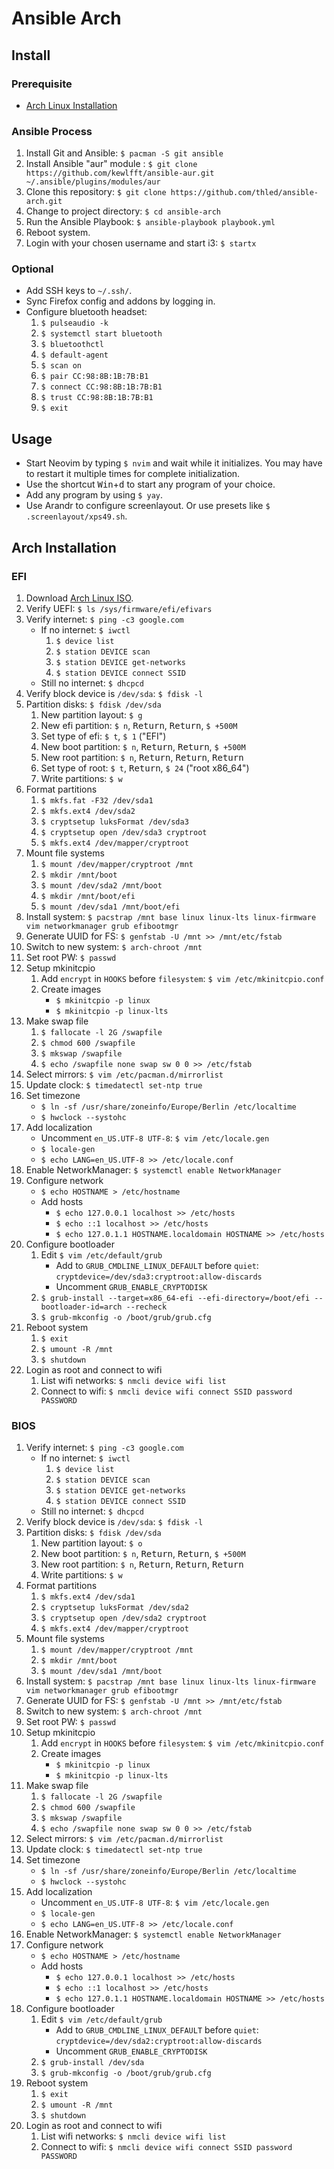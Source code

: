 # Ansible Arch

## Install

### Prerequisite

- [Arch Linux Installation](#arch-installation)

### Ansible Process

1. Install Git and Ansible: `$ pacman -S git ansible`
1. Install Ansible "aur" module : `$ git clone https://github.com/kewlfft/ansible-aur.git ~/.ansible/plugins/modules/aur`
1. Clone this repository: `$ git clone https://github.com/thled/ansible-arch.git`
1. Change to project directory: `$ cd ansible-arch`
1. Run the Ansible Playbook: `$ ansible-playbook playbook.yml`
1. Reboot system.
1. Login with your chosen username and start i3: `$ startx`

### Optional

- Add SSH keys to `~/.ssh/`.
- Sync Firefox config and addons by logging in.
- Configure bluetooth headset:
    1. `$ pulseaudio -k`
    1. `$ systemctl start bluetooth`
    1. `$ bluetoothctl`
    1. `$ default-agent`
    1. `$ scan on`
    1. `$ pair CC:98:8B:1B:7B:B1`
    1. `$ connect CC:98:8B:1B:7B:B1`
    1. `$ trust CC:98:8B:1B:7B:B1`
    1. `$ exit`

## Usage

- Start Neovim by typing `$ nvim` and wait while it initializes.
You may have to restart it multiple times for complete initialization.
- Use the shortcut <kbd>Win</kbd>+<kbd>d</kbd> to start any program of your choice.
- Add any program by using `$ yay`.
- Use Arandr to configure screenlayout. Or use presets like `$ .screenlayout/xps49.sh`.

## Arch Installation

### EFI

1. Download [Arch Linux ISO][arch].
1. Verify UEFI: `$ ls /sys/firmware/efi/efivars`
1. Verify internet: `$ ping -c3 google.com`
    - If no internet: `$ iwctl`
        1. `$ device list`
        1. `$ station DEVICE scan`
        1. `$ station DEVICE get-networks`
        1. `$ station DEVICE connect SSID`
    - Still no internet: `$ dhcpcd`
1. Verify block device is `/dev/sda`: `$ fdisk -l`
1. Partition disks: `$ fdisk /dev/sda`
    1. New partition layout: `$ g`
    1. New efi partition: `$ n`, <kbd>Return</kbd>, <kbd>Return</kbd>, `$ +500M`
    1. Set type of efi: `$ t`, `$ 1` ("EFI")
    1. New boot partition: `$ n`, <kbd>Return</kbd>, <kbd>Return</kbd>, `$ +500M`
    1. New root partition: `$ n`, <kbd>Return</kbd>, <kbd>Return</kbd>, <kbd>Return</kbd>
    1. Set type of root: `$ t`, <kbd>Return</kbd>, `$ 24` ("root x86_64")
    1. Write partitions: `$ w`
1. Format partitions
    1. `$ mkfs.fat -F32 /dev/sda1`
    1. `$ mkfs.ext4 /dev/sda2`
    1. `$ cryptsetup luksFormat /dev/sda3`
    1. `$ cryptsetup open /dev/sda3 cryptroot`
    1. `$ mkfs.ext4 /dev/mapper/cryptroot`
1. Mount file systems
    1. `$ mount /dev/mapper/cryptroot /mnt`
    1. `$ mkdir /mnt/boot`
    1. `$ mount /dev/sda2 /mnt/boot`
    1. `$ mkdir /mnt/boot/efi`
    1. `$ mount /dev/sda1 /mnt/boot/efi`
1. Install system: `$ pacstrap /mnt base linux linux-lts linux-firmware vim networkmanager grub efibootmgr`
1. Generate UUID for FS: `$ genfstab -U /mnt >> /mnt/etc/fstab`
1. Switch to new system: `$ arch-chroot /mnt`
1. Set root PW: `$ passwd`
1. Setup mkinitcpio
    1. Add `encrypt` in `HOOKS` before `filesystem`: `$ vim /etc/mkinitcpio.conf`
    1. Create images
        - `$ mkinitcpio -p linux`
        - `$ mkinitcpio -p linux-lts`
1. Make swap file
    1. `$ fallocate -l 2G /swapfile`
    1. `$ chmod 600 /swapfile`
    1. `$ mkswap /swapfile`
    1. `$ echo /swapfile none swap sw 0 0 >> /etc/fstab`
1. Select mirrors: `$ vim /etc/pacman.d/mirrorlist`
1. Update clock: `$ timedatectl set-ntp true`
1. Set timezone
    - `$ ln -sf /usr/share/zoneinfo/Europe/Berlin /etc/localtime`
    - `$ hwclock --systohc`
1. Add localization
    - Uncomment `en_US.UTF-8 UTF-8`: `$ vim /etc/locale.gen`
    - `$ locale-gen`
    - `$ echo LANG=en_US.UTF-8 >> /etc/locale.conf`
1. Enable NetworkManager: `$ systemctl enable NetworkManager`
1. Configure network
    - `$ echo HOSTNAME > /etc/hostname`
    - Add hosts
        - `$ echo 127.0.0.1 localhost >> /etc/hosts`
        - `$ echo ::1 localhost >> /etc/hosts`
        - `$ echo 127.0.1.1	HOSTNAME.localdomain HOSTNAME >> /etc/hosts`
1. Configure bootloader
    1. Edit `$ vim /etc/default/grub`
        - Add to `GRUB_CMDLINE_LINUX_DEFAULT` before `quiet`: `cryptdevice=/dev/sda3:cryptroot:allow-discards`
        - Uncomment `GRUB_ENABLE_CRYPTODISK`
    1. `$ grub-install --target=x86_64-efi --efi-directory=/boot/efi --bootloader-id=arch --recheck`
    1. `$ grub-mkconfig -o /boot/grub/grub.cfg`
1. Reboot system
    1. `$ exit`
    1. `$ umount -R /mnt`
    1. `$ shutdown`
1. Login as root and connect to wifi
    1. List wifi networks: `$ nmcli device wifi list`
    1. Connect to wifi: `$ nmcli device wifi connect SSID password PASSWORD`

### BIOS

1. Verify internet: `$ ping -c3 google.com`
    - If no internet: `$ iwctl`
        1. `$ device list`
        1. `$ station DEVICE scan`
        1. `$ station DEVICE get-networks`
        1. `$ station DEVICE connect SSID`
    - Still no internet: `$ dhcpcd`
1. Verify block device is `/dev/sda`: `$ fdisk -l`
1. Partition disks: `$ fdisk /dev/sda`
    1. New partition layout: `$ o`
    1. New boot partition: `$ n`, <kbd>Return</kbd>, <kbd>Return</kbd>, `$ +500M`
    1. New root partition: `$ n`, <kbd>Return</kbd>, <kbd>Return</kbd>, <kbd>Return</kbd>
    1. Write partitions: `$ w`
1. Format partitions
    1. `$ mkfs.ext4 /dev/sda1`
    1. `$ cryptsetup luksFormat /dev/sda2`
    1. `$ cryptsetup open /dev/sda2 cryptroot`
    1. `$ mkfs.ext4 /dev/mapper/cryptroot`
1. Mount file systems
    1. `$ mount /dev/mapper/cryptroot /mnt`
    1. `$ mkdir /mnt/boot`
    1. `$ mount /dev/sda1 /mnt/boot`
1. Install system: `$ pacstrap /mnt base linux linux-lts linux-firmware vim networkmanager grub efibootmgr`
1. Generate UUID for FS: `$ genfstab -U /mnt >> /mnt/etc/fstab`
1. Switch to new system: `$ arch-chroot /mnt`
1. Set root PW: `$ passwd`
1. Setup mkinitcpio
    1. Add `encrypt` in `HOOKS` before `filesystem`: `$ vim /etc/mkinitcpio.conf`
    1. Create images
        - `$ mkinitcpio -p linux`
        - `$ mkinitcpio -p linux-lts`
1. Make swap file
    1. `$ fallocate -l 2G /swapfile`
    1. `$ chmod 600 /swapfile`
    1. `$ mkswap /swapfile`
    1. `$ echo /swapfile none swap sw 0 0 >> /etc/fstab`
1. Select mirrors: `$ vim /etc/pacman.d/mirrorlist`
1. Update clock: `$ timedatectl set-ntp true`
1. Set timezone
    - `$ ln -sf /usr/share/zoneinfo/Europe/Berlin /etc/localtime`
    - `$ hwclock --systohc`
1. Add localization
    - Uncomment `en_US.UTF-8 UTF-8`: `$ vim /etc/locale.gen`
    - `$ locale-gen`
    - `$ echo LANG=en_US.UTF-8 >> /etc/locale.conf`
1. Enable NetworkManager: `$ systemctl enable NetworkManager`
1. Configure network
    - `$ echo HOSTNAME > /etc/hostname`
    - Add hosts
        - `$ echo 127.0.0.1 localhost >> /etc/hosts`
        - `$ echo ::1 localhost >> /etc/hosts`
        - `$ echo 127.0.1.1	HOSTNAME.localdomain HOSTNAME >> /etc/hosts`
1. Configure bootloader
    1. Edit `$ vim /etc/default/grub`
        - Add to `GRUB_CMDLINE_LINUX_DEFAULT` before `quiet`: `cryptdevice=/dev/sda2:cryptroot:allow-discards`
        - Uncomment `GRUB_ENABLE_CRYPTODISK`
    1. `$ grub-install /dev/sda`
    1. `$ grub-mkconfig -o /boot/grub/grub.cfg`
1. Reboot system
    1. `$ exit`
    1. `$ umount -R /mnt`
    1. `$ shutdown`
1. Login as root and connect to wifi
    1. List wifi networks: `$ nmcli device wifi list`
    1. Connect to wifi: `$ nmcli device wifi connect SSID password PASSWORD`

[arch]: https://www.archlinux.org/download/
